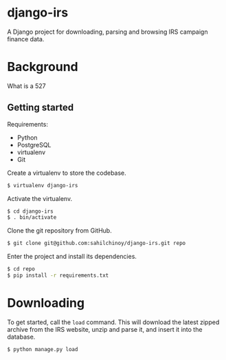 # django-irs
A Django project for downloading, parsing and browsing IRS campaign finance data.

# Background
What is a 527

Getting started
---------------

Requirements:

* Python
* PostgreSQL
* virtualenv
* Git

Create a virtualenv to store the codebase.

```bash
$ virtualenv django-irs
```

Activate the virtualenv.

```bash
$ cd django-irs
$ . bin/activate
```

Clone the git repository from GitHub.

```bash
$ git clone git@github.com:sahilchinoy/django-irs.git repo
```

Enter the project and install its dependencies.

```bash
$ cd repo
$ pip install -r requirements.txt
```


# Downloading
To get started, call the `load` command. This will download the latest zipped archive from the IRS website, unzip and parse it, and insert it into the database.

```bash
$ python manage.py load
```

